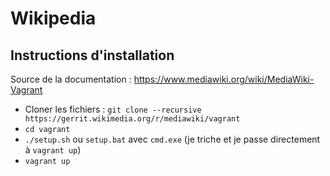 # Wikipedia

## Instructions d'installation

Source de la documentation : https://www.mediawiki.org/wiki/MediaWiki-Vagrant

- Cloner les fichiers : `git clone --recursive https://gerrit.wikimedia.org/r/mediawiki/vagrant`
- `cd vagrant`
- `./setup.sh` ou `setup.bat` avec `cmd.exe` (je triche et je passe directement à `vagrant up`)
- `vagrant up`
